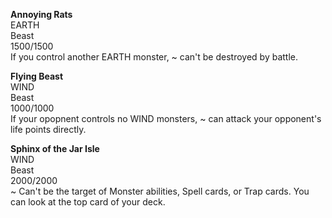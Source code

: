 **Annoying Rats**  
EARTH  
Beast  
1500/1500  
If you control another EARTH monster, ~ can't be destroyed by battle.

**Flying Beast**  
WIND  
Beast  
1000/1000  
If your opopnent controls no WIND monsters, ~ can attack your opponent's life points directly.

**Sphinx of the Jar Isle**  
WIND  
Beast  
2000/2000  
~ Can't be the target of Monster abilities, Spell cards, or Trap cards.
You can look at the top card of your deck.
